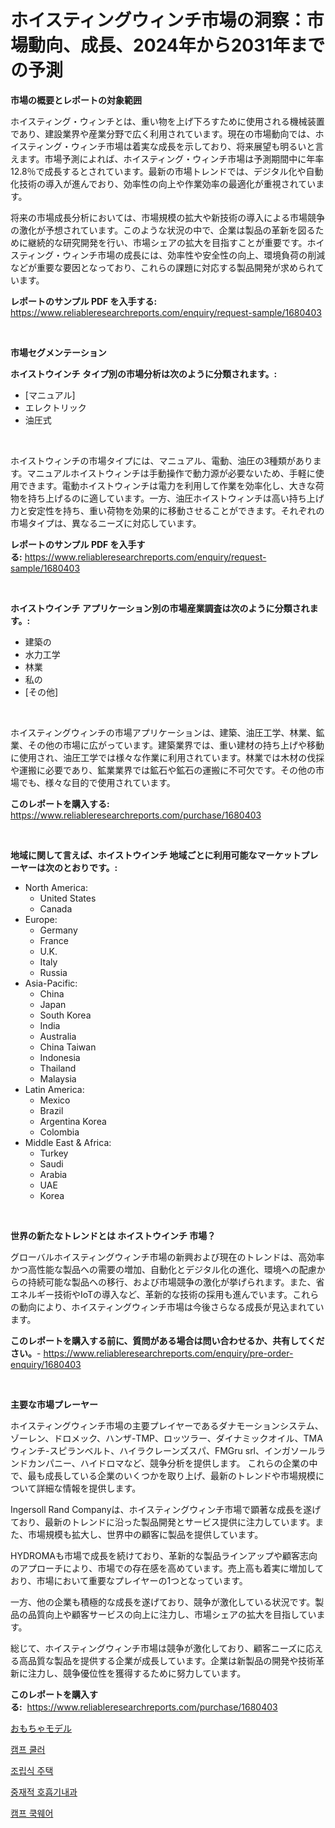 <p><h1>ホイスティングウィンチ市場の洞察：市場動向、成長、2024年から2031年までの予測</h1></p><p><strong>市場の概要とレポートの対象範囲</strong></p>
<p><p>ホイスティング・ウィンチとは、重い物を上げ下ろすために使用される機械装置であり、建設業界や産業分野で広く利用されています。現在の市場動向では、ホイスティング・ウィンチ市場は着実な成長を示しており、将来展望も明るいと言えます。市場予測によれば、ホイスティング・ウィンチ市場は予測期間中に年率12.8％で成長するとされています。最新の市場トレンドでは、デジタル化や自動化技術の導入が進んでおり、効率性の向上や作業効率の最適化が重視されています。</p><p>将来の市場成長分析においては、市場規模の拡大や新技術の導入による市場競争の激化が予想されています。このような状況の中で、企業は製品の革新を図るために継続的な研究開発を行い、市場シェアの拡大を目指すことが重要です。ホイスティング・ウィンチ市場の成長には、効率性や安全性の向上、環境負荷の削減などが重要な要因となっており、これらの課題に対応する製品開発が求められています。</p></p>
<p><strong>レポートのサンプル PDF を入手する:</strong> <a href="https://www.reliableresearchreports.com/enquiry/request-sample/1680403">https://www.reliableresearchreports.com/enquiry/request-sample/1680403</a></p>
<p>&nbsp;</p>
<p><strong>市場セグメンテーション</strong></p>
<p><strong>ホイストウインチ タイプ別の市場分析は次のように分類されます。:</strong></p>
<p><ul><li>[マニュアル]</li><li>エレクトリック</li><li>油圧式</li></ul></p>
<p>&nbsp;</p>
<p><p>ホイストウィンチの市場タイプには、マニュアル、電動、油圧の3種類があります。マニュアルホイストウィンチは手動操作で動力源が必要ないため、手軽に使用できます。電動ホイストウィンチは電力を利用して作業を効率化し、大きな荷物を持ち上げるのに適しています。一方、油圧ホイストウィンチは高い持ち上げ力と安定性を持ち、重い荷物を効果的に移動させることができます。それぞれの市場タイプは、異なるニーズに対応しています。</p></p>
<p><strong>レポートのサンプル PDF を入手する:</strong>&nbsp;<a href="https://www.reliableresearchreports.com/enquiry/request-sample/1680403">https://www.reliableresearchreports.com/enquiry/request-sample/1680403</a></p>
<p>&nbsp;</p>
<p><strong> ホイストウインチ アプリケーション別の市場産業調査は次のように分類されます。:</strong></p>
<p><ul><li>建築の</li><li>水力工学</li><li>林業</li><li>私の</li><li>[その他]</li></ul></p>
<p>&nbsp;</p>
<p><p>ホイスティングウィンチの市場アプリケーションは、建築、油圧工学、林業、鉱業、その他の市場に広がっています。建築業界では、重い建材の持ち上げや移動に使用され、油圧工学では様々な作業に利用されています。林業では木材の伐採や運搬に必要であり、鉱業業界では鉱石や鉱石の運搬に不可欠です。その他の市場でも、様々な目的で使用されています。</p></p>
<p><strong>このレポートを購入する:</strong>&nbsp; <a href="https://www.reliableresearchreports.com/purchase/1680403">https://www.reliableresearchreports.com/purchase/1680403</a></p>
<p>&nbsp;</p>
<p><strong>地域に関して言えば、ホイストウインチ 地域ごとに利用可能なマーケットプレーヤーは次のとおりです。:</strong></p>
<p><ul>
    <li>
        North America:
        <ul>
            <li>United States</li>
            <li>Canada</li>
        </ul>
    </li>
    <li>
        Europe:
        <ul>
            <li>Germany</li>
            <li>France</li>
            <li>U.K.</li>
            <li>Italy</li>
            <li>Russia</li>
        </ul>
    </li>
    <li>
        Asia-Pacific:
        <ul>
            <li>China</li>
            <li>Japan</li>
            <li>South Korea</li>
            <li>India</li>
            <li>Australia</li>
            <li>China Taiwan</li>
            <li>Indonesia</li>
            <li>Thailand</li>
            <li>Malaysia</li>
        </ul>
    </li>
    <li>
        Latin America:
        <ul>
            <li>Mexico</li>
            <li>Brazil</li>
            <li>Argentina Korea</li>
            <li>Colombia</li>
        </ul>
    </li>
    <li>
        Middle East & Africa:
        <ul>
            <li>Turkey</li>
            <li>Saudi</li>
            <li>Arabia</li>
            <li>UAE</li>
            <li>Korea</li>
        </ul>
    </li>
    </ul></p>
<p>&nbsp;</p>
<p><strong>世界の新たなトレンドとは ホイストウインチ 市場？</strong></p>
<p><p>グローバルホイスティングウィンチ市場の新興および現在のトレンドは、高効率かつ高性能な製品への需要の増加、自動化とデジタル化の進化、環境への配慮からの持続可能な製品への移行、および市場競争の激化が挙げられます。また、省エネルギー技術やIoTの導入など、革新的な技術の採用も進んでいます。これらの動向により、ホイスティングウィンチ市場は今後さらなる成長が見込まれています。</p></p>
<p><strong>このレポートを購入する前に、質問がある場合は問い合わせるか、共有してください。</strong>- <a href="https://www.reliableresearchreports.com/enquiry/pre-order-enquiry/1680403">https://www.reliableresearchreports.com/enquiry/pre-order-enquiry/1680403</a></p>
<p>&nbsp;</p>
<p><strong>主要な市場プレーヤー</strong></p>
<p><p>ホイスティングウィンチ市場の主要プレイヤーであるダナモーションシステム、ゾーレン、ドロメック、ハンザ-TMP、ロッツラー、ダイナミックオイル、TMAウィンチ-スピランベルト、ハイラクレーンズスパ、FMGru srl、インガソールランドカンパニー、ハイドロマなど、競争分析を提供します。 これらの企業の中で、最も成長している企業のいくつかを取り上げ、最新のトレンドや市場規模について詳細な情報を提供します。</p><p>Ingersoll Rand Companyは、ホイスティングウィンチ市場で顕著な成長を遂げており、最新のトレンドに沿った製品開発とサービス提供に注力しています。また、市場規模も拡大し、世界中の顧客に製品を提供しています。</p><p>HYDROMAも市場で成長を続けており、革新的な製品ラインアップや顧客志向のアプローチにより、市場での存在感を高めています。売上高も着実に増加しており、市場において重要なプレイヤーの1つとなっています。</p><p>一方、他の企業も積極的な成長を遂げており、競争が激化している状況です。製品の品質向上や顧客サービスの向上に注力し、市場シェアの拡大を目指しています。</p><p>総じて、ホイスティングウィンチ市場は競争が激化しており、顧客ニーズに応える高品質な製品を提供する企業が成長しています。企業は新製品の開発や技術革新に注力し、競争優位性を獲得するために努力しています。</p></p>
<p><strong>このレポートを購入する:</strong>&nbsp;&nbsp;<a href="https://www.reliableresearchreports.com/purchase/1680403">https://www.reliableresearchreports.com/purchase/1680403</a></p>
<p><p><a href="https://medium.com/@rusty-marie2024/%E3%83%88%E3%82%A4%E3%83%A2%E3%83%87%E3%83%AB%E5%B8%82%E5%A0%B4%E3%81%AE%E3%83%A1%E3%83%88%E3%83%AA%E3%82%AF%E3%82%B9%E3%82%92%E8%A7%A3%E8%AA%AD%E3%81%99%E3%82%8B-%E5%B8%82%E5%A0%B4%E3%82%B7%E3%82%A7%E3%82%A2-%E3%83%88%E3%83%AC%E3%83%B3%E3%83%89-%E6%88%90%E9%95%B7%E3%83%91%E3%82%BF%E3%83%BC%E3%83%B3-16a5d12d9a5a">おもちゃモデル</a></p><p><a href="https://github.com/royErdmtyan906778/Market-Research-Report-List-1/blob/main/84472806458.md">캠프 쿨러</a></p><p><a href="https://medium.com/@lizaheller2023/%EC%A0%9C%EC%A1%B0%EC%A3%BC%ED%83%9D-%EC%8B%9C%EC%9E%A5-2031%EB%85%84%EA%B9%8C%EC%A7%80%EC%9D%98-%ED%8A%B8%EB%A0%8C%EB%93%9C-%EC%98%88%EC%B8%A1-%EB%B0%8F-%EA%B2%BD%EC%9F%81-%EB%B6%84%EC%84%9D-8c402453d76e">조립식 주택</a></p><p><a href="https://medium.com/@bereniceroberts1978/%EA%B0%84%EC%84%AD%EC%84%B1-%ED%9D%89%EB%B6%80%EA%B3%BC-%EC%8B%9C%EC%9E%A5-%EC%8B%9C%EC%9E%A5-cagr-%EC%8B%9C%EC%9E%A5-%EB%8F%99%ED%96%A5-%EB%B0%8F-%EC%84%B1%EC%9E%A5-%EC%A0%84%EB%9E%B5%EC%97%90-%EB%8C%80%ED%95%9C-%ED%86%B5%EC%B0%B0%EB%A0%A5-dd5fac10c02f">중재적 호흡기내과</a></p><p><a href="https://github.com/Maeennan456456/Market-Research-Report-List-1/blob/main/64986266457.md">캠프 쿡웨어</a></p></p>